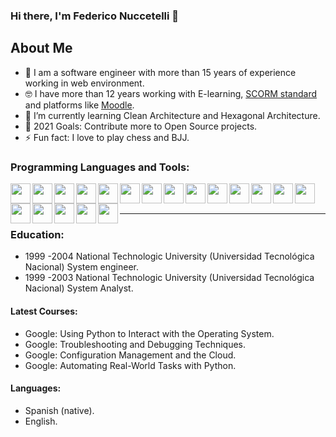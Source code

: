 ### Hi there, I'm Federico Nuccetelli  👋

## About Me

- :muscle: I am a software engineer with more than 15 years of experience working in web environment.
- :nerd_face: I have more than 12 years working with E-learning, [SCORM standard](https://adlnet.gov/projects/scorm/) and platforms like [Moodle](https://moodle.org/).
- 🌱 I’m currently learning Clean Architecture and Hexagonal Architecture.
- 🥅 2021 Goals: Contribute more to Open Source projects.
- ⚡ Fun fact: I love to play chess and BJJ.


### Programming Languages and Tools:

<img height="32" width="32" align="left" src="https://cdn.jsdelivr.net/npm/simple-icons@v4/icons/php.svg" />
<img height="32" width="32" align="left" src="https://cdn.jsdelivr.net/npm/simple-icons@v4/icons/javascript.svg" />
<img height="32" width="32" align="left" src="https://cdn.jsdelivr.net/npm/simple-icons@v4/icons/node-dot-js.svg" />
<img height="32" width="32" align="left" src="https://cdn.jsdelivr.net/npm/simple-icons@v4/icons/python.svg" />
<img height="32" width="32" align="left" src="https://cdn.jsdelivr.net/npm/simple-icons@v4/icons/mysql.svg" />
<img height="32" width="32" align="left" src="https://cdn.jsdelivr.net/npm/simple-icons@v4/icons/postgresql.svg" />
<img height="32" width="32" align="left" src="https://cdn.jsdelivr.net/npm/simple-icons@v4/icons/mongodb.svg" />
<img height="32" width="32" align="left" src="https://cdn.jsdelivr.net/npm/simple-icons@v4/icons/docker.svg" />
<img height="32" width="32" align="left" src="https://cdn.jsdelivr.net/npm/simple-icons@v4/icons/html5.svg" />
<img height="32" width="32" align="left" src="https://cdn.jsdelivr.net/npm/simple-icons@v4/icons/css3.svg" />
<img height="32" width="32" align="left" src="https://cdn.jsdelivr.net/npm/simple-icons@v4/icons/jquery.svg" />
<img height="32" width="32" align="left" src="https://cdn.jsdelivr.net/npm/simple-icons@v4/icons/linux.svg" />
<img height="32" width="32" align="left" src="https://cdn.jsdelivr.net/npm/simple-icons@v4/icons/wordpress.svg" />
<img height="32" width="32" align="left" src="https://cdn.jsdelivr.net/npm/simple-icons@v4/icons/laravel.svg" />
<img height="32" width="32" align="left" src="https://cdn.jsdelivr.net/npm/simple-icons@v4/icons/git.svg" />
<img height="32" width="32" align="left" src="https://cdn.jsdelivr.net/npm/simple-icons@v4/icons/github.svg" />
<img height="32" width="32" align="left" src="https://cdn.jsdelivr.net/npm/simple-icons@v4/icons/gitlab.svg" />
<img height="32" width="32" align="left" src="https://cdn.jsdelivr.net/npm/simple-icons@v4/icons/bitbucket.svg" />
<img height="32" width="32" align="left" src="https://cdn.jsdelivr.net/npm/simple-icons@v4/icons/w3c.svg" />


<br />
<br />



---
### Education:

- 1999 -2004 National Technologic University (Universidad Tecnológica Nacional) System engineer.
- 1999 -2003 National Technologic University (Universidad Tecnológica Nacional) System Analyst.

#### Latest Courses:

- Google: Using Python to Interact with the Operating System.
- Google: Troubleshooting and Debugging Techniques.
- Google: Configuration Management and the Cloud.
- Google: Automating Real-World Tasks with Python.

#### Languages:

- Spanish (native).
- English.